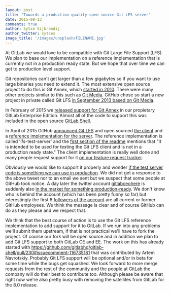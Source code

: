 ```yaml
---
layout: post
title: "Towards a production quality open source Git LFS server"
date: 2015-08-13
comments: true
author: Sytse Sijbrandij
author_twitter: sytses
image_title: '/images/unsplash/FILENAME.jpg'
---
```


At GitLab we would love to be compatible with Git Large File Support (LFS).
We plan to base our implementation on a reference implementation that is currently not in a production ready state.
But we hope that over time we can get to production level support.

<!-- more -->

Git repositories can't get larger than a few gigabytes so if you want to use large binaries you need to extend it.
The most extensive open source project to do this is Git Annex, which [started in 2010](https://en.wikipedia.org/wiki/Git-annex).
There were many other projects similar to this such as [Git Media](https://github.com/alebedev/git-media).
GitHub chose so start a new project in private called Git LFS [in September 2013 based on Git Media](https://github.com/github/git-lfs/commit/d8f780329b64e789553bc8ccccfb993ebc430325).

In February of 2015 we [released support for Git Annex](https://about.gitlab.com/2015/02/17/gitlab-annex-solves-the-problem-of-versioning-large-binaries-with-git/) in our propietary GitLab Enterprise Edition.
Almost all of the code to support this was included in the open source [GitLab Shell](https://github.com/gitlabhq/gitlab-shell).

In April of 2015 GitHub [announced Git LFS](https://github.com/blog/1986-announcing-git-large-file-storage-lfs) and open sourced [the client](https://github.com/github/git-lfs) and a [reference implementation for the server](https://github.com/github/lfs-test-server).
The reference implementation is called 'lfs-test-server' and the [first section of the readme](https://github.com/github/lfs-test-server#lfs-test-server) mentions that "It is intended to be used for testing the Git LFS client and is not in a production ready state."
The client implementation is really well done and many people request support for it [on our feature request tracker](http://feedback.gitlab.com/forums/176466-general/suggestions/7502608-git-large-file-storage-lfs-support).

Obviously we would like to support it properly and wonder [if the test server code is something we can use in production](https://twitter.com/gitlab/status/623089117983821824).
We did not get a response to the above tweet nor to an email we sent but we suspect that some people at GitHub took notice.
A day later the twitter account [gitlabceohere](https://twitter.com/gitlabceohere) is suddenly also [in the market for something production-ready](https://twitter.com/gitlabceohere/status/623521722424295425).
We don't know who is behind the account (which has been pretty funny so far) but interestingly the first 6 [followers of the account](https://twitter.com/gitlabceohere/followers) are all current or former GitHub employees.
We think the message is clear and of course GitHub can do as they please and we respect that.

We think that the best course of action is to use the Git LFS reference implementation to add support for it to GitLab.
If we run into any problems we'll submit them upstream, if that is not practical we'll have to fork the project.
Of course our fork will be open source and in addition we plan to add Git LFS support to both GitLab CE and EE.
The work on this has already started with https://github.com/gitlabhq/gitlab-shell/pull/230#issuecomment-116735181 that was contributed by Artem Navrotskiy.
Probably Git LFS support will be optional and/or in beta for some time while the bugs get squashed.
We look forward to more merge requests from the rest of the community and the people at GitLab the company will do their best to contribute too.
Although please be aware that right now we're also pretty busy with removing the satellites from GitLab for the 8.0 release.
